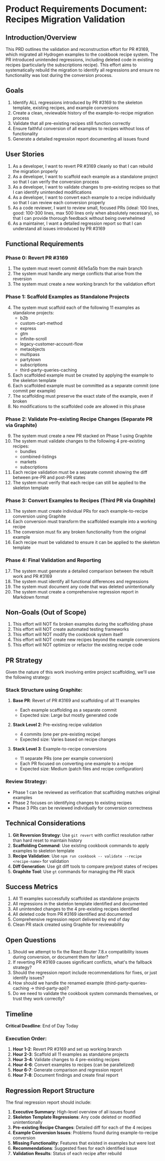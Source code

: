 # Product Requirements Document: Recipes Migration Validation

## Introduction/Overview

This PRD outlines the validation and reconstruction effort for PR #3169, which migrated all Hydrogen examples to the cookbook recipe system. The PR introduced unintended regressions, including deleted code in existing recipes (particularly the subscriptions recipe). This effort aims to systematically rebuild the migration to identify all regressions and ensure no functionality was lost during the conversion process.

## Goals

1. Identify ALL regressions introduced by PR #3169 to the skeleton template, existing recipes, and example conversions
2. Create a clean, reviewable history of the example-to-recipe migration process
3. Validate that all pre-existing recipes still function correctly
4. Ensure faithful conversion of all examples to recipes without loss of functionality
5. Generate a detailed regression report documenting all issues found

## User Stories

1. As a developer, I want to revert PR #3169 cleanly so that I can rebuild the migration properly
2. As a developer, I want to scaffold each example as a standalone project so that I can verify the conversion process
3. As a developer, I want to validate changes to pre-existing recipes so that I can identify unintended modifications
4. As a developer, I want to convert each example to a recipe individually so that I can review each conversion properly
5. As a code reviewer, I want to review small, focused PRs (ideal: 100 lines, good: 100-300 lines, max 500 lines only when absolutely necessary), so that I can provide thorough feedback without being overwhelmed
6. As a maintainer, I want a detailed regression report so that I can understand all issues introduced by PR #3169

## Functional Requirements

### Phase 0: Revert PR #3169
1. The system must revert commit 461e5a5b from the main branch
2. The system must handle any merge conflicts that arise from the reversion
3. The system must create a new working branch for the validation effort

### Phase 1: Scaffold Examples as Standalone Projects
4. The system must scaffold each of the following 11 examples as standalone projects:
   - b2b
   - custom-cart-method
   - express
   - gtm
   - infinite-scroll
   - legacy-customer-account-flow
   - metaobjects
   - multipass
   - partytown
   - subscriptions
   - third-party-queries-caching
5. Each scaffolded example must be created by applying the example to the skeleton template
6. Each scaffolded example must be committed as a separate commit (one commit per example)
7. The scaffolding must preserve the exact state of the example, even if broken
8. No modifications to the scaffolded code are allowed in this phase

### Phase 2: Validate Pre-existing Recipe Changes (Separate PR via Graphite)
9. The system must create a new PR stacked on Phase 1 using Graphite
10. The system must validate changes to the following 4 pre-existing recipes:
    - bundles
    - combined-listings
    - markets
    - subscriptions
11. Each recipe validation must be a separate commit showing the diff between pre-PR and post-PR states
12. The system must verify that each recipe can still be applied to the skeleton template

### Phase 3: Convert Examples to Recipes (Third PR via Graphite)
13. The system must create individual PRs for each example-to-recipe conversion using Graphite
14. Each conversion must transform the scaffolded example into a working recipe
15. The conversion must fix any broken functionality from the original example
16. Each recipe must be validated to ensure it can be applied to the skeleton template

### Phase 4: Final Validation and Reporting
17. The system must generate a detailed comparison between the rebuilt work and PR #3169
18. The system must identify all functional differences and regressions
19. The system must document any code that was deleted unintentionally
20. The system must create a comprehensive regression report in Markdown format

## Non-Goals (Out of Scope)

1. This effort will NOT fix broken examples during the scaffolding phase
2. This effort will NOT create automated testing frameworks
3. This effort will NOT modify the cookbook system itself
4. This effort will NOT create new recipes beyond the example conversions
5. This effort will NOT optimize or refactor the existing recipe code

## PR Strategy

Given the nature of this work involving entire project scaffolding, we'll use the following strategy:

### Stack Structure using Graphite:
1. **Base PR**: Revert of PR #3169 and scaffolding of all 11 examples
   - Each example scaffolding as a separate commit
   - Expected size: Large but mostly generated code
   
2. **Stack Level 2**: Pre-existing recipe validation
   - 4 commits (one per pre-existing recipe)
   - Expected size: Varies based on recipe changes
   
3. **Stack Level 3**: Example-to-recipe conversions
   - 11 separate PRs (one per example conversion)
   - Each PR focused on converting one example to a recipe
   - Expected size: Medium (patch files and recipe configuration)

### Review Strategy:
- Phase 1 can be reviewed as verification that scaffolding matches original examples
- Phase 2 focuses on identifying changes to existing recipes
- Phase 3 PRs can be reviewed individually for conversion correctness

## Technical Considerations

1. **Git Reversion Strategy**: Use `git revert` with conflict resolution rather than hard reset to maintain history
2. **Scaffolding Command**: Use existing cookbook commands to apply examples to skeleton template
3. **Recipe Validation**: Use `npm run cookbook -- validate --recipe <recipe-name>` for validation
4. **Diff Generation**: Use git diff tools to compare pre/post states of recipes
5. **Graphite Tool**: Use `gt` commands for managing the PR stack

## Success Metrics

1. All 11 examples successfully scaffolded as standalone projects
2. All regressions in the skeleton template identified and documented
3. All unintended changes to the 4 pre-existing recipes identified
4. All deleted code from PR #3169 identified and documented
5. Comprehensive regression report delivered by end of day
6. Clean PR stack created using Graphite for reviewability

## Open Questions

1. Should we attempt to fix the React Router 7.8.x compatibility issues during conversion, or document them for later?
2. If reverting PR #3169 causes significant conflicts, what's the fallback strategy?
3. Should the regression report include recommendations for fixes, or just identify issues?
4. How should we handle the renamed example (third-party-queries-caching → third-party-api)?
5. Do we need to validate the cookbook system commands themselves, or trust they work correctly?

## Timeline

**Critical Deadline**: End of Day Today

### Execution Order:
1. **Hour 1-2**: Revert PR #3169 and set up working branch
2. **Hour 2-3**: Scaffold all 11 examples as standalone projects
3. **Hour 3-4**: Validate changes to 4 pre-existing recipes
4. **Hour 4-6**: Convert examples to recipes (can be parallelized)
5. **Hour 6-7**: Generate comparison and regression report
6. **Hour 7-8**: Document findings and create final report

## Regression Report Structure

The final regression report should include:

1. **Executive Summary**: High-level overview of all issues found
2. **Skeleton Template Regressions**: Any code deleted or modified unintentionally
3. **Pre-existing Recipe Changes**: Detailed diff for each of the 4 recipes
4. **Example Conversion Issues**: Problems found during example-to-recipe conversion
5. **Missing Functionality**: Features that existed in examples but were lost
6. **Recommendations**: Suggested fixes for each identified issue
7. **Validation Results**: Status of each recipe after rebuild